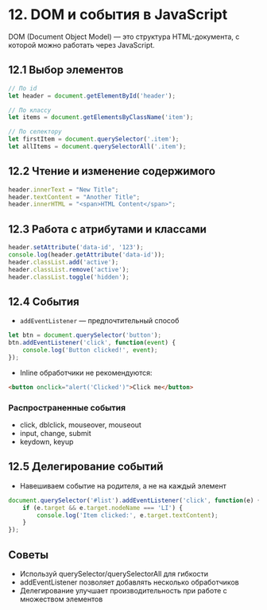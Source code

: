 # 12. DOM и события в JavaScript

DOM (Document Object Model) — это структура HTML-документа, с которой можно работать через JavaScript.

## 12.1 Выбор элементов

```javascript
// По id
let header = document.getElementById('header');

// По классу
let items = document.getElementsByClassName('item');

// По селектору
let firstItem = document.querySelector('.item');
let allItems = document.querySelectorAll('.item');
```

## 12.2 Чтение и изменение содержимого

```javascript
header.innerText = "New Title";
header.textContent = "Another Title";
header.innerHTML = "<span>HTML Content</span>";
```

## 12.3 Работа с атрибутами и классами

```javascript
header.setAttribute('data-id', '123');
console.log(header.getAttribute('data-id'));
header.classList.add('active');
header.classList.remove('active');
header.classList.toggle('hidden');
```

## 12.4 События

* `addEventListener` — предпочтительный способ

```javascript
let btn = document.querySelector('button');
btn.addEventListener('click', function(event) {
    console.log('Button clicked!', event);
});
```

* Inline обработчики не рекомендуются:

```html
<button onclick="alert('Clicked')">Click me</button>
```

### Распространенные события

* click, dblclick, mouseover, mouseout
* input, change, submit
* keydown, keyup

## 12.5 Делегирование событий

* Навешиваем событие на родителя, а не на каждый элемент

```javascript
document.querySelector('#list').addEventListener('click', function(e) {
    if (e.target && e.target.nodeName === 'LI') {
        console.log('Item clicked:', e.target.textContent);
    }
});
```

## Советы

* Используй querySelector/querySelectorAll для гибкости
* addEventListener позволяет добавлять несколько обработчиков
* Делегирование улучшает производительность при работе с множеством элементов
